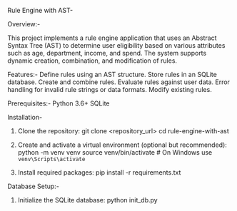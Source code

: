 Rule Engine with AST-

Overview:-

This project implements a rule engine application that uses an Abstract Syntax Tree (AST) to determine user eligibility based on various attributes such as age, department, income, and spend. The system supports dynamic creation, combination, and modification of rules.

Features:-
Define rules using an AST structure.
Store rules in an SQLite database.
Create and combine rules.
Evaluate rules against user data.
Error handling for invalid rule strings or data formats.
Modify existing rules.

Prerequisites:-
Python 3.6+
SQLite

Installation-

1. Clone the repository:
   git clone <repository_url>
cd rule-engine-with-ast

2. Create and activate a virtual environment (optional but recommended):
   python -m venv venv
source venv/bin/activate  # On Windows use `venv\Scripts\activate`

3. Install required packages:
   pip install -r requirements.txt

Database Setup:-
1. Initialize the SQLite database:
   python init_db.py
